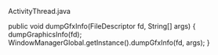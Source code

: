 

ActivityThread.java

public void dumpGfxInfo(FileDescriptor fd, String[] args) {
    dumpGraphicsInfo(fd);
    WindowManagerGlobal.getInstance().dumpGfxInfo(fd, args);
}
